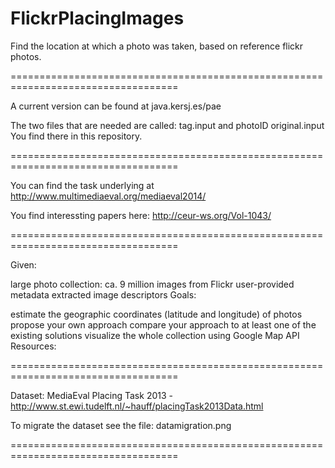 # FlickrPlacingImages
Find the location at which a photo was taken, based on reference flickr photos.

===================================================================================

A current version can be found at java.kersj.es/pae

The two files that are needed are called: tag.input and photoID original.input
You find there in this repository.

===================================================================================

You can find the task underlying at http://www.multimediaeval.org/mediaeval2014/

You find interessting papers here: http://ceur-ws.org/Vol-1043/

===================================================================================

Given:

large photo collection: ca. 9 million images from Flickr
user-provided metadata
extracted image descriptors
Goals:

estimate the geographic coordinates (latitude and longitude) of photos
propose your own approach
compare your approach to at least one of the existing solutions
visualize the whole collection using Google Map API 
Resources:

===================================================================================

Dataset:
MediaEval Placing Task 2013 - http://www.st.ewi.tudelft.nl/~hauff/placingTask2013Data.html

To migrate the dataset see the file: datamigration.png

===================================================================================
